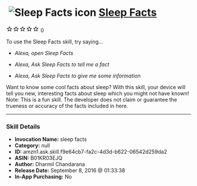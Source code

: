 # &nbsp;<img src="skill_icon" alt="Sleep Facts icon" width="36"> [Sleep Facts](http://alexa.amazon.com/#skills/amzn1.ask.skill.f9e64cb7-fa2c-4d3d-b622-06542d259da2)
![0 stars](../../images/ic_star_border_black_18dp_1x.png)![0 stars](../../images/ic_star_border_black_18dp_1x.png)![0 stars](../../images/ic_star_border_black_18dp_1x.png)![0 stars](../../images/ic_star_border_black_18dp_1x.png)![0 stars](../../images/ic_star_border_black_18dp_1x.png) 0

To use the Sleep Facts skill, try saying...

* *Alexa, open Sleep Facts*

* *Alexa, Ask Sleep Facts to tell me a fact*

* *Alexa, Ask Sleep Facts to give me some information*

Want to know some cool facts about sleep? With this skill, your device will tell you new, interesting facts about sleep which you might not have known!
Note: This is a fun skill. The developer does not claim or guarantee the trueness or accuracy of the facts included in here.

***

### Skill Details

* **Invocation Name:** sleep facts
* **Category:** null
* **ID:** amzn1.ask.skill.f9e64cb7-fa2c-4d3d-b622-06542d259da2
* **ASIN:** B01KR03EJQ
* **Author:** Dharmil Chandarana
* **Release Date:** September 8, 2016 @ 01:33:38
* **In-App Purchasing:** No
